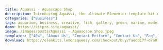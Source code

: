 ```yaml
---
title: Aquassi - Aquascape Shop
description: Introducing Aquassi, the ultimate Elementor template kit designed for aquascape shops. Elevate your online store with our stunning and functional templates. With a seamless blend of design and usability, Aquassi offers a range of layouts tailored for aquascape enthusiasts. Harness the power of Elementor's intuitive drag-and-drop editor to customize fonts, colors, and arrangements. Whether you sell aquatic plants, accessories, or equipment, Aquassi ensures a captivating shopping experience. Showcase your products in style and create an immersive online environment that resonates with your customers. Dive into success with Aquassi - the premier Elementor template kit for aquascape shops.
categories: ["Business"]
tags: aquarium, business, creative, fish, gallery, green, marine, modern, multipurpose, pet shop, pets, professional, responsive, technology, woocommerce
demo: https://kitpro.site/aquassi/
image: /images/posts/Aquassi - Aquascape Shop.jpeg
templates: ["404", "About Us", "Contact Metform", "Contact Us", "Faq", "Footer", "Gallery", "Global", "Header", "Home", "Pricing", "Service", "Shop", "Team"]
download: https://elemkits.lemonsqueezy.com/checkout/buy/faedd17f-d7a0-4dd8-98e9-67f84d32635d
---
```

